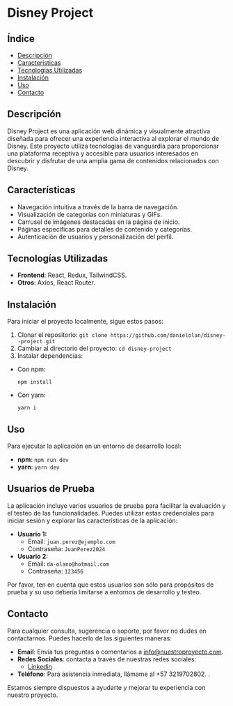 # Disney Project

## Índice
- [Descripción](#descripción)
- [Características](#características)
- [Tecnologías Utilizadas](#tecnologías-utilizadas)
- [Instalación](#instalación)
- [Uso](#uso)
- [Contacto](#contacto)

## Descripción
Disney Project es una aplicación web dinámica y visualmente atractiva diseñada para ofrecer una experiencia interactiva al explorar el mundo de Disney. Este proyecto utiliza tecnologías de vanguardia para proporcionar una plataforma receptiva y accesible para usuarios interesados en descubrir y disfrutar de una amplia gama de contenidos relacionados con Disney.

## Características
- Navegación intuitiva a través de la barra de navegación.
- Visualización de categorías con miniaturas y GIFs.
- Carrusel de imágenes destacadas en la página de inicio.
- Páginas específicas para detalles de contenido y categorías.
- Autenticación de usuarios y personalización del perfil.

## Tecnologías Utilizadas
- **Frontend**: React, Redux, TailwindCSS.
- **Otros**: Axios, React Router.



## Instalación

Para iniciar el proyecto localmente, sigue estos pasos:

1. Clonar el repositorio: `git clone https://github.com/danielolan/disney--project.git`
2. Cambiar al directorio del proyecto: `cd disney-project`
3. Instalar dependencias:
- Con npm:
  ```
  npm install
  ```
- Con yarn:
  ```
  yarn i
  ```


## Uso

Para ejecutar la aplicación en un entorno de desarrollo local:
- **npm**: `npm run dev`
- **yarn**: `yarn dev`

## Usuarios de Prueba

La aplicación incluye varios usuarios de prueba para facilitar la evaluación y el testeo de las funcionalidades. Puedes utilizar estas credenciales para iniciar sesión y explorar las características de la aplicación:

- **Usuario 1:**
  - Email: `juan.perez@ejemplo.com`
  - Contraseña: `JuanPerez2024`
- **Usuario 2:**
  - Email: `da-olano@hotmail.com`
  - Contraseña: `123456`

Por favor, ten en cuenta que estos usuarios son sólo para propósitos de prueba y su uso debería limitarse a entornos de desarrollo y testeo.

## Contacto

Para cualquier consulta, sugerencia o soporte, por favor no dudes en contactarnos. Puedes hacerlo de las siguientes maneras:

- **Email**: Envía tus preguntas o comentarios a [info@nuestroproyecto.com](da-olano@hotmail.com).
- **Redes Sociales**: contacta a través de nuestras redes sociales:
  - [Linkedin](https://www.linkedin.com/in/daniel-andres-olano-081035292/)
- **Teléfono**: Para asistencia inmediata, llámame al +57 3219702802. .

Estamos siempre dispuestos a ayudarte y mejorar tu experiencia con nuestro proyecto.


